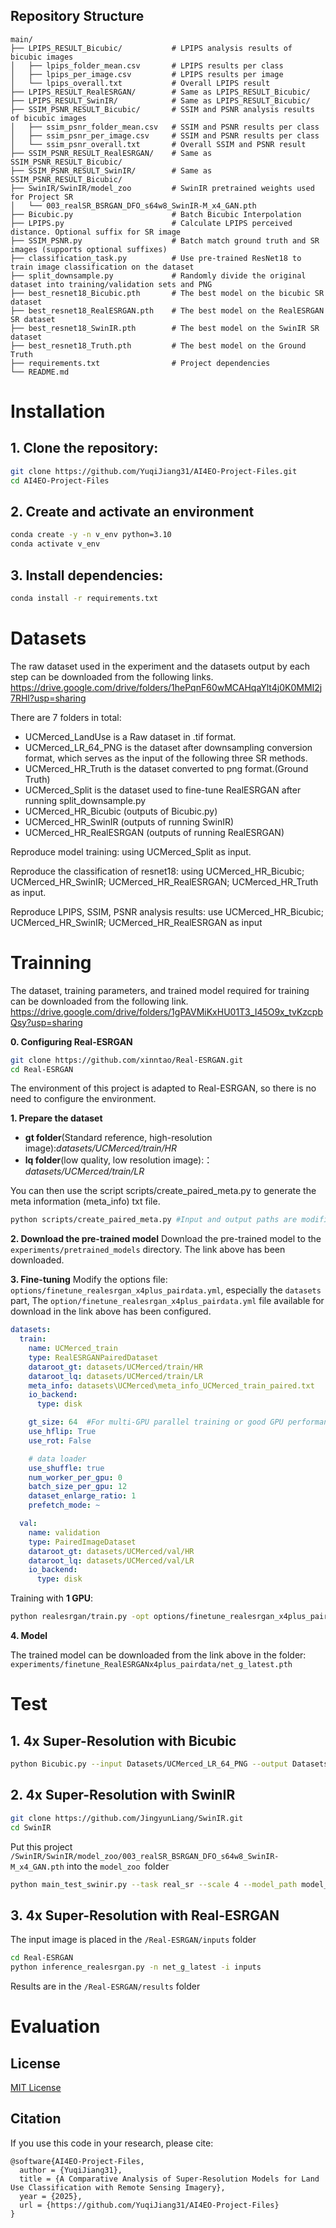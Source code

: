 ## Repository Structure

```
main/
├── LPIPS_RESULT_Bicubic/           # LPIPS analysis results of bicubic images
│   ├── lpips_folder_mean.csv       # LPIPS results per class
│   ├── lpips_per_image.csv         # LPIPS results per image
│   └── lpips_overall.txt           # Overall LPIPS result
├── LPIPS_RESULT_RealESRGAN/        # Same as LPIPS_RESULT_Bicubic/
├── LPIPS_RESULT_SwinIR/            # Same as LPIPS_RESULT_Bicubic/
├── SSIM_PSNR_RESULT_Bicubic/       # SSIM and PSNR analysis results of bicubic images
│   ├── ssim_psnr_folder_mean.csv   # SSIM and PSNR results per class
│   ├── ssim_psnr_per_image.csv     # SSIM and PSNR results per class
│   └── ssim_psnr_overall.txt       # Overall SSIM and PSNR result
├── SSIM_PSNR_RESULT_RealESRGAN/    # Same as SSIM_PSNR_RESULT_Bicubic/
├── SSIM_PSNR_RESULT_SwinIR/        # Same as SSIM_PSNR_RESULT_Bicubic/
├── SwinIR/SwinIR/model_zoo         # SwinIR pretrained weights used for Project SR
│   └── 003_realSR_BSRGAN_DFO_s64w8_SwinIR-M_x4_GAN.pth
├── Bicubic.py                      # Batch Bicubic Interpolation
├── LPIPS.py                        # Calculate LPIPS perceived distance. Optional suffix for SR image
├── SSIM_PSNR.py                    # Batch match ground truth and SR images (supports optional suffixes)
├── classification_task.py          # Use pre-trained ResNet18 to train image classification on the dataset
├── split_downsample.py             # Randomly divide the original dataset into training/validation sets and PNG
├── best_resnet18_Bicubic.pth       # The best model on the bicubic SR dataset
├── best_resnet18_RealESRGAN.pth    # The best model on the RealESRGAN SR dataset
├── best_resnet18_SwinIR.pth        # The best model on the SwinIR SR dataset
├── best_resnet18_Truth.pth         # The best model on the Ground Truth
├── requirements.txt                # Project dependencies
└── README.md
```
# Installation
## 1. Clone the repository:
```bash
git clone https://github.com/YuqiJiang31/AI4EO-Project-Files.git
cd AI4EO-Project-Files
```
## 2. Create and activate an environment
```bash
conda create -y -n v_env python=3.10
conda activate v_env
```
## 3. Install dependencies:
```bash
conda install -r requirements.txt
```

# Datasets
The raw dataset used in the experiment and the datasets output by each step can be downloaded from the following links.
https://drive.google.com/drive/folders/1hePqnF60wMCAHqaYlt4j0K0MMI2j7RHl?usp=sharing

There are 7 folders in total: 
- UCMerced_LandUse is a Raw dataset in .tif format.
- UCMerced_LR_64_PNG is the dataset after downsampling conversion format, which serves as the input of the following three SR methods.
- UCMerced_HR_Truth is the dataset converted to png format.(Ground Truth)
- UCMerced_Split is the dataset used to fine-tune RealESRGAN after running split_downsample.py
- UCMerced_HR_Bicubic (outputs of Bicubic.py)
- UCMerced_HR_SwinIR (outputs of running SwinIR)
- UCMerced_HR_RealESRGAN (outputs of running RealESRGAN)

Reproduce model training: using UCMerced_Split as input.

Reproduce the classification of resnet18: using UCMerced_HR_Bicubic; UCMerced_HR_SwinIR; UCMerced_HR_RealESRGAN; UCMerced_HR_Truth as input.

Reproduce LPIPS, SSIM, PSNR analysis results: use UCMerced_HR_Bicubic; UCMerced_HR_SwinIR; UCMerced_HR_RealESRGAN as input

# Trainning
The dataset, training parameters, and trained model required for training can be downloaded from the following link.
https://drive.google.com/drive/folders/1gPAVMiKxHU01T3_I45O9x_tvKzcpbQsy?usp=sharing

**0. Configuring Real-ESRGAN**

```bash
git clone https://github.com/xinntao/Real-ESRGAN.git
cd Real-ESRGAN
```
The environment of this project is adapted to Real-ESRGAN, so there is no need to configure the environment.

**1. Prepare the dataset**

- **gt folder**(Standard reference, high-resolution image):*datasets/UCMerced/train/HR*
- **lq folder**(low quality, low resolution image):：*datasets/UCMerced/train/LR*

You can then use the script scripts/create_paired_meta.py to generate the meta information (meta_info) txt file.

```bash
python scripts/create_paired_meta.py #Input and output paths are modified within the script
```

**2. Download the pre-trained model**
Download the pre-trained model to the `experiments/pretrained_models` directory. The link above has been downloaded.

**3. Fine-tuning**
Modify the options file: `options/finetune_realesrgan_x4plus_pairdata.yml`, especially the `datasets` part, 
The `option/finetune_realesrgan_x4plus_pairdata.yml` file available for download in the link above has been configured.
```yml
datasets:
  train:
    name: UCMerced_train
    type: RealESRGANPairedDataset
    dataroot_gt: datasets/UCMerced/train/HR
    dataroot_lq: datasets/UCMerced/train/LR
    meta_info: datasets\UCMerced\meta_info_UCMerced_train_paired.txt
    io_backend:
      type: disk

    gt_size: 64  #For multi-GPU parallel training or good GPU performance, you can increase the value to 128 or 256.
    use_hflip: True
    use_rot: False

    # data loader
    use_shuffle: true
    num_worker_per_gpu: 0
    batch_size_per_gpu: 12
    dataset_enlarge_ratio: 1
    prefetch_mode: ~

  val:
    name: validation
    type: PairedImageDataset
    dataroot_gt: datasets/UCMerced/val/HR
    dataroot_lq: datasets/UCMerced/val/LR
    io_backend:
      type: disk
```

Training with **1 GPU**: 
```bash
python realesrgan/train.py -opt options/finetune_realesrgan_x4plus_pairdata.yml --auto_resume
```

**4. Model**

The trained model can be downloaded from the link above in the folder: `experiments/finetune_RealESRGANx4plus_pairdata/net_g_latest.pth`

# Test

## 1. 4x Super-Resolution with Bicubic
```bash
python Bicubic.py --input Datasets/UCMerced_LR_64_PNG --output Datasets/UCMerced_Bicubic_HR_Bicubic --scale 4
```

## 2. 4x Super-Resolution with SwinIR
```bash
git clone https://github.com/JingyunLiang/SwinIR.git
cd SwinIR
```
Put this project `/SwinIR/SwinIR/model_zoo/003_realSR_BSRGAN_DFO_s64w8_SwinIR-M_x4_GAN.pth` into the `model_zoo `folder

```bash
python main_test_swinir.py --task real_sr --scale 4 --model_path model_zoo/003_realSR_BSRGAN_DFO_s64w8_SwinIR-M_x4_GAN.pth --folder_lq datasets\
```

## 3. 4x Super-Resolution with Real-ESRGAN
The input image is placed in the `/Real-ESRGAN/inputs` folder
```bash
cd Real-ESRGAN
python inference_realesrgan.py -n net_g_latest -i inputs
```
Results are in the `/Real-ESRGAN/results` folder


# Evaluation


## License

[MIT License](LICENSE)

## Citation

If you use this code in your research, please cite:
```
@software{AI4EO-Project-Files,
  author = {YuqiJiang31},
  title = {A Comparative Analysis of Super-Resolution Models for Land Use Classification with Remote Sensing Imagery},
  year = {2025},
  url = {https://github.com/YuqiJiang31/AI4EO-Project-Files}
}
```











